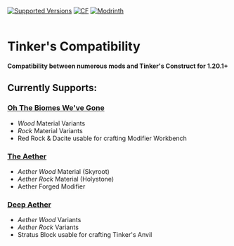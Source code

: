 <a href="https://www.curseforge.com/minecraft/mc-mods/tinkers-compatibility/files"><img src="https://cf.way2muchnoise.eu/versions/1201964(c70039).svg" alt="Supported Versions"></a>
<a href="https://www.curseforge.com/minecraft/mc-mods/tinkers-compatibility"><img src="http://cf.way2muchnoise.eu/1201964.svg" alt = "CF"></a> <a href="https://modrinth.com/mod/
tinkers-compatibility"><img src="https://img.shields.io/modrinth/dt/tinkers-compatibility?logo=modrinth&label=&suffix=%20&style=flat&color=242629&labelColor=5ca424&logoColor=1c1c1c" alt="Modrinth"></a><br><br>

# Tinker's Compatibility
**Compatibility between numerous mods and Tinker's Construct for 1.20.1+**
## Currently Supports:

### [Oh The Biomes We've Gone](https://modrinth.com/mod/oh-the-biomes-weve-gone)
- _Wood_ Material Variants
- _Rock_ Material Variants
- Red Rock & Dacite usable for crafting Modifier Workbench

### [The Aether](https://modrinth.com/mod/aether)
- _Aether Wood_ Material (Skyroot)
- _Aether Rock_ Material (Holystone)
- Aether Forged Modifier

### [Deep Aether](https://modrinth.com/mod/deep-aether)
- _Aether Wood_ Variants
- _Aether Rock_ Variants
- Stratus Block usable for crafting Tinker's Anvil